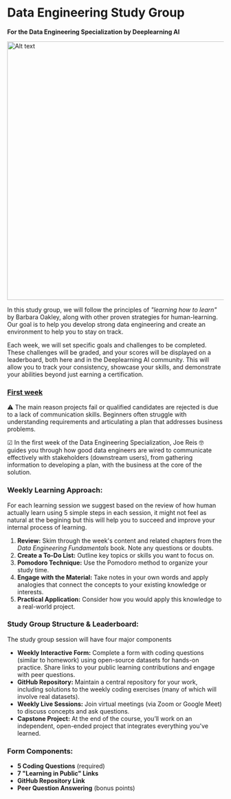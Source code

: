 # Data Engineering Study Group  
**For the Data Engineering Specialization by Deeplearning AI**

<img src="https://github.com/user-attachments/assets/0eef875c-5bd8-4cb8-a25a-c2e93f3c195a" alt="Alt text" style="width:800px;height:600px;">


In this study group, we will follow the principles of *"learning how to learn"* by Barbara Oakley, along with other proven strategies for human-learning. Our goal is to help you develop strong data engineering and create an environment to help you to stay on track.

Each week, we will set specific goals and challenges to be completed. These challenges will be graded, and your scores will be displayed on a leaderboard, both here and in the Deeplearning AI community. This will allow you to track your consistency, showcase your skills, and demonstrate your abilities beyond just earning a certification.

### [First week](Introduction-to-data-engineering/week1/)

⚠ The main reason projects fail or qualified candidates are rejected is due to a lack of communication skills. Beginners often struggle with understanding requirements and articulating a plan that addresses business problems.

☑ In the first week of the Data Engineering Specialization, Joe Reis 🤓 guides you through how good data engineers are wired to communicate effectively with stakeholders (downstream users), from gathering information to developing a plan, with the business at the core of the solution.

### Weekly Learning Approach:

For each learning session we suggest based on the review of how human actually learn using 5 simple steps in each session, it might not feel as natural at the begining but this will help you to succeed and improve your internal process of learning.

1. **Review:** Skim through the week's content and related chapters from the *Data Engineering Fundamentals* book. Note any questions or doubts.
2. **Create a To-Do List:** Outline key topics or skills you want to focus on.
3. **Pomodoro Technique:** Use the Pomodoro method to organize your study time.
4. **Engage with the Material:** Take notes in your own words and apply analogies that connect the concepts to your existing knowledge or interests.
5. **Practical Application:** Consider how you would apply this knowledge to a real-world project.

### Study Group Structure & Leaderboard:

The study group session will have four major components

- **Weekly Interactive Form:** Complete a form with coding questions (similar to homework) using open-source datasets for hands-on practice. Share links to your public learning contributions and engage with peer questions.
- **GitHub Repository:** Maintain a central repository for your work, including solutions to the weekly coding exercises (many of which will involve real datasets).
- **Weekly Live Sessions:** Join virtual meetings (via Zoom or Google Meet) to discuss concepts and ask questions.
- **Capstone Project:** At the end of the course, you’ll work on an independent, open-ended project that integrates everything you've learned.

### Form Components:

- **5 Coding Questions** (required)
- **7 "Learning in Public" Links**
- **GitHub Repository Link**
- **Peer Question Answering** (bonus points)

